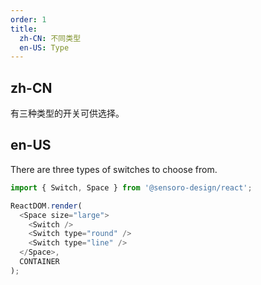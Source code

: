 ```yaml
---
order: 1
title:
  zh-CN: 不同类型
  en-US: Type
---
```


## zh-CN

有三种类型的开关可供选择。

## en-US

There are three types of switches to choose from.

```js
import { Switch, Space } from '@sensoro-design/react';

ReactDOM.render(
  <Space size="large">
    <Switch />
    <Switch type="round" />
    <Switch type="line" />
  </Space>,
  CONTAINER
);
```

